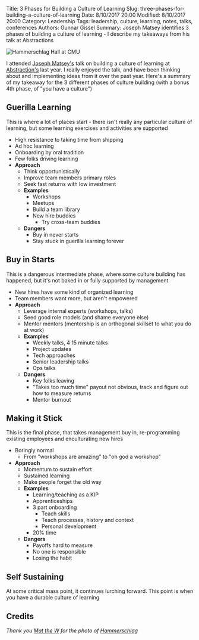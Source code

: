 ﻿Title: 3 Phases for Building a Culture of Learning
Slug: three-phases-for-building-a-culture-of-learning
Date: 8/10/2017 20:00
Modified: 8/10/2017 20:00
Category: Leadership
Tags: leadership, culture, learning, notes, talks, conferences
Authors: Gunnar Gissel
Summary: Joseph Matsey identifies 3 phases of building a culture of learning - I describe my takeaways from his talk at Abstractions

<img src="https://i.imgur.com/3a2hPoul.jpg" title="Hammerschlag Hall at CMU"/>

I attended [Joseph Matsey's](https://josephmastey.com/) talk on building a culture of learning at [Abstraction's](https://abstractions.io/) last year.  I really enjoyed the talk, and have been thinking about and implementing ideas from it over the past year.  Here's a summary of my takeaway for the 3 different phases of culture building (with a bonus 4th phase, of "you have a culture")

Guerilla Learning
--------------------------

This is where a lot of places start - there isn't really any particular culture of learning, but some learning exercises and activities are supported

* High resistance to taking time from shipping
* Ad hoc learning
* Onboarding by oral tradition
* Few folks driving learning
* __Approach__
    * Think opportunistically
    * Improve team members primary roles
    * Seek fast returns with low investment
    * __Examples__
         * Workshops
         * Meetups
         * Build a team library
         * New hire buddies
             * Try cross-team buddies
    * __Dangers__
        * Buy in never starts
        * Stay stuck in guerilla learning forever
    
Buy in Starts
----------------------

This is a dangerous intermediate phase, where some culture building has happened, but it's not baked in or fully supported by management

* New hires have some kind of organized learning
* Team members want more, but aren't empowered
* __Approach__
    * Leverage internal experts (workshops, talks)
    * Seed good role models (and shame everyone else)
    * Mentor mentors (mentorship is an orthogonal skillset to what you do at work)
    * __Examples__
        * Weekly talks, 4 15 minute talks
        * Project updates
        * Tech approaches
        * Senior leadership talks
        * Ops talks
    * __Dangers__
        * Key folks leaving
        * "Takes too much time" payout not obvious, track and figure out how to measure returns
        * Mentor burnout
        
Making it Stick
-----------------------

This is the final phase, that takes management buy in, re-programming existing employees and enculturating new hires

* Boringly normal
    * From "workshops are amazing" to "oh god a workshop"
* __Approach__
    * Momentum to sustain effort
    * Sustained learning    
    * Make people forget the old way
    * __Examples__
        * Learning/teaching as a KIP
        * Apprenticeships
        * 3 part onboarding
            * Teach skills
            * Teach processes, history and context
            * Personal development
        * 20% time
    * __Dangers__
        * Payoffs hard to measure
        * No one is responsible
        * Losing the habit
        
Self Sustaining
-----------------

At some critical mass point, it continues lurching forward.  This point is when you have a durable culture of learning

Credits
---------

_Thank you [Mat the W](https://www.flickr.com/photos/mat_the_w/) for the photo of [Hammerschlag](https://flic.kr/p/83vFp2)_